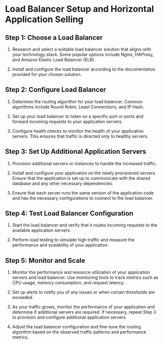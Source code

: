 
# Load Balancer Setup and Horizontal Application Selling
## Step 1: Choose a Load Balancer

1. Research and select a suitable load balancer solution that aligns with your technology stack. Some popular options include Nginx, HAProxy, and Amazon Elastic Load Balancer (ELB).

2. Install and configure the load balancer according to the documentation provided for your chosen solution.

## Step 2: Configure Load Balancer

1. Determine the routing algorithm for your load balancer. Common algorithms include Round Robin, Least Connections, and IP Hash.

2. Set up your load balancer to listen on a specific port or ports and forward incoming requests to your application servers.

3. Configure health checks to monitor the health of your application servers. This ensures that traffic is directed only to healthy servers.

## Step 3: Set Up Additional Application Servers

1. Provision additional servers or instances to handle the increased traffic.

2. Install and configure your application on the newly provisioned servers. Ensure that the application is set up to communicate with the shared database and any other necessary dependencies.

3. Ensure that each server runs the same version of the application code and has the necessary configurations to connect to the load balancer.

## Step 4: Test Load Balancer Configuration

1. Start the load balancer and verify that it routes incoming requests to the available application servers.

2. Perform load testing to simulate high traffic and measure the performance and scalability of your application.

## Step 5: Monitor and Scale

1. Monitor the performance and resource utilization of your application servers and load balancer. Use monitoring tools to track metrics such as CPU usage, memory consumption, and request latency.

2. Set up alerts to notify you of any issues or when certain thresholds are exceeded.

3. As your traffic grows, monitor the performance of your application and determine if additional servers are required. If necessary, repeat Step 3 to provision and configure additional application servers.

4. Adjust the load balancer configuration and fine-tune the routing algorithm based on the observed traffic patterns and performance metrics.

